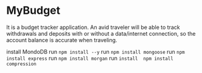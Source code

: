# MyBudget

It is a budget tracker application. An avid traveler will be able to track withdrawals and deposits with or without a data/internet connection, so the account balance is accurate when   traveling.

install MondoDB
run `npm install --y`
run `npm install mongoose`
run `npm install express`
run `npm install morgan`
run `install  npm install compression`
